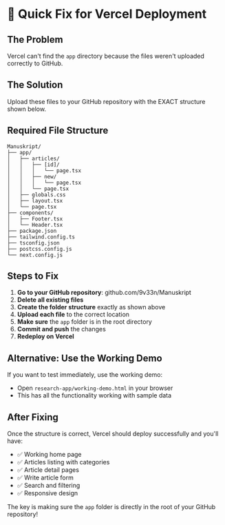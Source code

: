 # 🚀 Quick Fix for Vercel Deployment

## The Problem
Vercel can't find the `app` directory because the files weren't uploaded correctly to GitHub.

## The Solution
Upload these files to your GitHub repository with the EXACT structure shown below.

## Required File Structure
```
Manuskript/
├── app/
│   ├── articles/
│   │   ├── [id]/
│   │   │   └── page.tsx
│   │   ├── new/
│   │   │   └── page.tsx
│   │   └── page.tsx
│   ├── globals.css
│   ├── layout.tsx
│   └── page.tsx
├── components/
│   ├── Footer.tsx
│   └── Header.tsx
├── package.json
├── tailwind.config.ts
├── tsconfig.json
├── postcss.config.js
└── next.config.js
```

## Steps to Fix

1. **Go to your GitHub repository**: github.com/9v33n/Manuskript
2. **Delete all existing files**
3. **Create the folder structure** exactly as shown above
4. **Upload each file** to the correct location
5. **Make sure** the `app` folder is in the root directory
6. **Commit and push** the changes
7. **Redeploy on Vercel**

## Alternative: Use the Working Demo

If you want to test immediately, use the working demo:
- Open `research-app/working-demo.html` in your browser
- This has all the functionality working with sample data

## After Fixing

Once the structure is correct, Vercel should deploy successfully and you'll have:
- ✅ Working home page
- ✅ Articles listing with categories
- ✅ Article detail pages
- ✅ Write article form
- ✅ Search and filtering
- ✅ Responsive design

The key is making sure the `app` folder is directly in the root of your GitHub repository!
